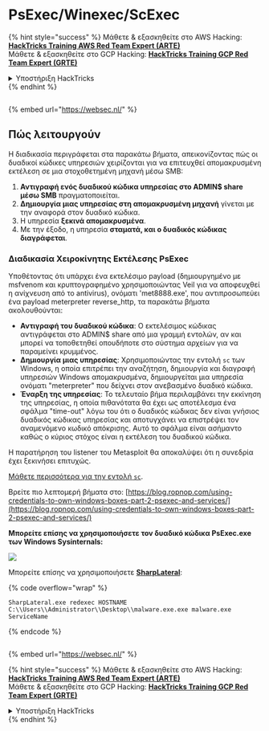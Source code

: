 # PsExec/Winexec/ScExec

{% hint style="success" %}
Μάθετε & εξασκηθείτε στο AWS Hacking:<img src="/.gitbook/assets/arte.png" alt="" data-size="line">[**HackTricks Training AWS Red Team Expert (ARTE)**](https://training.hacktricks.xyz/courses/arte)<img src="/.gitbook/assets/arte.png" alt="" data-size="line">\
Μάθετε & εξασκηθείτε στο GCP Hacking: <img src="/.gitbook/assets/grte.png" alt="" data-size="line">[**HackTricks Training GCP Red Team Expert (GRTE)**<img src="/.gitbook/assets/grte.png" alt="" data-size="line">](https://training.hacktricks.xyz/courses/grte)

<details>

<summary>Υποστήριξη HackTricks</summary>

* Ελέγξτε τα [**σχέδια συνδρομής**](https://github.com/sponsors/carlospolop)!
* **Εγγραφείτε στην** 💬 [**ομάδα Discord**](https://discord.gg/hRep4RUj7f) ή στην [**ομάδα telegram**](https://t.me/peass) ή **ακολουθήστε** μας στο **Twitter** 🐦 [**@hacktricks\_live**](https://twitter.com/hacktricks\_live)**.**
* **Μοιραστείτε κόλπα hacking υποβάλλοντας PRs στα** [**HackTricks**](https://github.com/carlospolop/hacktricks) και [**HackTricks Cloud**](https://github.com/carlospolop/hacktricks-cloud) github repos.

</details>
{% endhint %}

<figure><img src="/..https:/pentest.eu/RENDER_WebSec_10fps_21sec_9MB_29042024.gif" alt=""><figcaption></figcaption></figure>

{% embed url="https://websec.nl/" %}

## Πώς λειτουργούν

Η διαδικασία περιγράφεται στα παρακάτω βήματα, απεικονίζοντας πώς οι δυαδικοί κώδικες υπηρεσιών χειρίζονται για να επιτευχθεί απομακρυσμένη εκτέλεση σε μια στοχοθετημένη μηχανή μέσω SMB:

1. **Αντιγραφή ενός δυαδικού κώδικα υπηρεσίας στο ADMIN$ share μέσω SMB** πραγματοποιείται.
2. **Δημιουργία μιας υπηρεσίας στη απομακρυσμένη μηχανή** γίνεται με την αναφορά στον δυαδικό κώδικα.
3. Η υπηρεσία **ξεκινά απομακρυσμένα**.
4. Με την έξοδο, η υπηρεσία **σταματά, και ο δυαδικός κώδικας διαγράφεται**.

### **Διαδικασία Χειροκίνητης Εκτέλεσης PsExec**

Υποθέτοντας ότι υπάρχει ένα εκτελέσιμο payload (δημιουργημένο με msfvenom και κρυπτογραφημένο χρησιμοποιώντας Veil για να αποφευχθεί η ανίχνευση από το antivirus), ονόματι 'met8888.exe', που αντιπροσωπεύει ένα payload meterpreter reverse_http, τα παρακάτω βήματα ακολουθούνται:

* **Αντιγραφή του δυαδικού κώδικα**: Ο εκτελέσιμος κώδικας αντιγράφεται στο ADMIN$ share από μια γραμμή εντολών, αν και μπορεί να τοποθετηθεί οπουδήποτε στο σύστημα αρχείων για να παραμείνει κρυμμένος.
* **Δημιουργία μιας υπηρεσίας**: Χρησιμοποιώντας την εντολή `sc` των Windows, η οποία επιτρέπει την αναζήτηση, δημιουργία και διαγραφή υπηρεσιών Windows απομακρυσμένα, δημιουργείται μια υπηρεσία ονόματι "meterpreter" που δείχνει στον ανεβασμένο δυαδικό κώδικα.
* **Έναρξη της υπηρεσίας**: Το τελευταίο βήμα περιλαμβάνει την εκκίνηση της υπηρεσίας, η οποία πιθανότατα θα έχει ως αποτέλεσμα ένα σφάλμα "time-out" λόγω του ότι ο δυαδικός κώδικας δεν είναι γνήσιος δυαδικός κώδικας υπηρεσίας και αποτυγχάνει να επιστρέψει τον αναμενόμενο κωδικό απόκρισης. Αυτό το σφάλμα είναι ασήμαντο καθώς ο κύριος στόχος είναι η εκτέλεση του δυαδικού κώδικα.

Η παρατήρηση του listener του Metasploit θα αποκαλύψει ότι η συνεδρία έχει ξεκινήσει επιτυχώς.

[Μάθετε περισσότερα για την εντολή `sc`](https://technet.microsoft.com/en-us/library/bb490995.aspx).

Βρείτε πιο λεπτομερή βήματα στο: [https://blog.ropnop.com/using-credentials-to-own-windows-boxes-part-2-psexec-and-services/](https://blog.ropnop.com/using-credentials-to-own-windows-boxes-part-2-psexec-and-services/)

**Μπορείτε επίσης να χρησιμοποιήσετε τον δυαδικό κώδικα PsExec.exe των Windows Sysinternals:**

![](<../../.gitbook/assets/image (928).png>)

Μπορείτε επίσης να χρησιμοποιήσετε [**SharpLateral**](https://github.com/mertdas/SharpLateral):

{% code overflow="wrap" %}
```
SharpLateral.exe redexec HOSTNAME C:\\Users\\Administrator\\Desktop\\malware.exe.exe malware.exe ServiceName
```
{% endcode %}

<figure><img src="/..https:/pentest.eu/RENDER_WebSec_10fps_21sec_9MB_29042024.gif" alt=""><figcaption></figcaption></figure>

{% embed url="https://websec.nl/" %}

{% hint style="success" %}
Μάθετε & εξασκηθείτε στο AWS Hacking:<img src="/.gitbook/assets/arte.png" alt="" data-size="line">[**HackTricks Training AWS Red Team Expert (ARTE)**](https://training.hacktricks.xyz/courses/arte)<img src="/.gitbook/assets/arte.png" alt="" data-size="line">\
Μάθετε & εξασκηθείτε στο GCP Hacking: <img src="/.gitbook/assets/grte.png" alt="" data-size="line">[**HackTricks Training GCP Red Team Expert (GRTE)**<img src="/.gitbook/assets/grte.png" alt="" data-size="line">](https://training.hacktricks.xyz/courses/grte)

<details>

<summary>Υποστήριξη HackTricks</summary>

* Ελέγξτε τα [**σχέδια συνδρομής**](https://github.com/sponsors/carlospolop)!
* **Εγγραφείτε στην** 💬 [**ομάδα Discord**](https://discord.gg/hRep4RUj7f) ή στην [**ομάδα telegram**](https://t.me/peass) ή **ακολουθήστε** μας στο **Twitter** 🐦 [**@hacktricks\_live**](https://twitter.com/hacktricks\_live)**.**
* **Μοιραστείτε κόλπα hacking υποβάλλοντας PRs στα** [**HackTricks**](https://github.com/carlospolop/hacktricks) και [**HackTricks Cloud**](https://github.com/carlospolop/hacktricks-cloud) github repos.

</details>
{% endhint %}
